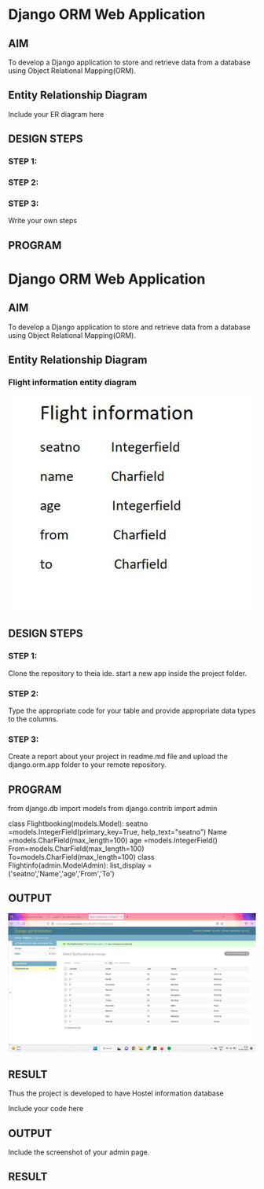 # Django ORM Web Application

## AIM
To develop a Django application to store and retrieve data from a database using Object Relational Mapping(ORM).

## Entity Relationship Diagram

Include your ER diagram here

## DESIGN STEPS

### STEP 1:

### STEP 2:

### STEP 3:

Write your own steps

## PROGRAM
# Django ORM Web Application

## AIM
To develop a Django application to store and retrieve data from a database using Object Relational Mapping(ORM).

## Entity Relationship Diagram

### Flight information entity diagram
![entity](entity.jpg)


## DESIGN STEPS

### STEP 1:
Clone the repository to theia ide. start a new app inside the project folder.

### STEP 2:
Type the appropriate code for your table and provide appropriate data types to the columns.

### STEP 3:
Create a report about your project in readme.md file and upload the django.orm.app folder to your remote repository.

## PROGRAM

from django.db import models
from django.contrib import admin

class Flightbooking(models.Model):
    seatno =models.IntegerField(primary_key=True, help_text="seatno")
    Name =models.CharField(max_length=100)
    age =models.IntegerField()
    From=models.CharField(max_length=100)
    To=models.CharField(max_length=100)
class Flightinfo(admin.ModelAdmin):
    list_display = ('seatno','Name','age','From','To')



## OUTPUT
![out](flightinfo.jpg)


## RESULT
Thus the project is developed to have Hostel information database

Include your code here

## OUTPUT

Include the screenshot of your admin page.


## RESULT
